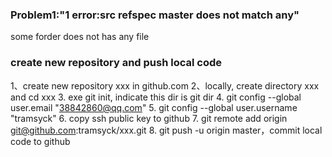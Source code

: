 ### Problem1:"1 error:src refspec master does not match any"
 some forder does not has any file

### create new repository and push local code
1、create new repository xxx in github.com
2、locally, create directory xxx and cd xxx
3. exe git init, indicate this dir is git dir
4. git config --global user.email "38842860@qq.com"
5. git config --global user.username "tramsyck"
6. copy ssh public key to github
7. git remote add origin git@github.com:tramsyck/xxx.git
8. git push -u origin master，commit local code to github
